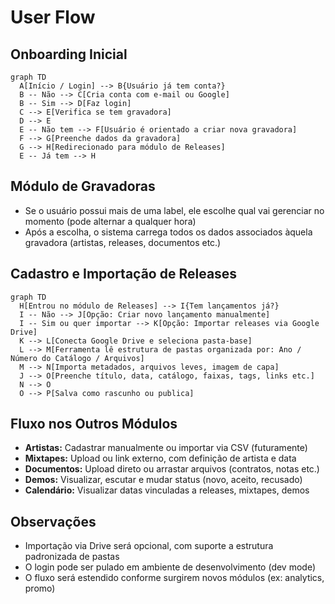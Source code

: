 # User Flow

## Onboarding Inicial

```mermaid
graph TD
  A[Início / Login] --> B{Usuário já tem conta?}
  B -- Não --> C[Cria conta com e-mail ou Google]
  B -- Sim --> D[Faz login]
  C --> E[Verifica se tem gravadora]
  D --> E
  E -- Não tem --> F[Usuário é orientado a criar nova gravadora]
  F --> G[Preenche dados da gravadora]
  G --> H[Redirecionado para módulo de Releases]
  E -- Já tem --> H
```

## Módulo de Gravadoras

- Se o usuário possui mais de uma label, ele escolhe qual vai gerenciar no momento (pode alternar a qualquer hora)
- Após a escolha, o sistema carrega todos os dados associados àquela gravadora (artistas, releases, documentos etc.)

## Cadastro e Importação de Releases

```mermaid
graph TD
  H[Entrou no módulo de Releases] --> I{Tem lançamentos já?}
  I -- Não --> J[Opção: Criar novo lançamento manualmente]
  I -- Sim ou quer importar --> K[Opção: Importar releases via Google Drive]
  K --> L[Conecta Google Drive e seleciona pasta-base]
  L --> M[Ferramenta lê estrutura de pastas organizada por: Ano / Número do Catálogo / Arquivos]
  M --> N[Importa metadados, arquivos leves, imagem de capa]
  J --> O[Preenche título, data, catálogo, faixas, tags, links etc.]
  N --> O
  O --> P[Salva como rascunho ou publica]
```

## Fluxo nos Outros Módulos

- **Artistas:** Cadastrar manualmente ou importar via CSV (futuramente)
- **Mixtapes:** Upload ou link externo, com definição de artista e data
- **Documentos:** Upload direto ou arrastar arquivos (contratos, notas etc.)
- **Demos:** Visualizar, escutar e mudar status (novo, aceito, recusado)
- **Calendário:** Visualizar datas vinculadas a releases, mixtapes, demos

## Observações

- Importação via Drive será opcional, com suporte a estrutura padronizada de pastas
- O login pode ser pulado em ambiente de desenvolvimento (dev mode)
- O fluxo será estendido conforme surgirem novos módulos (ex: analytics, promo)
